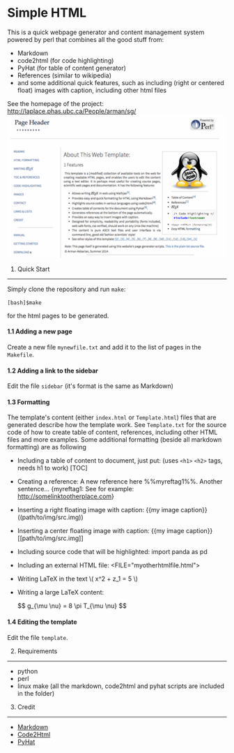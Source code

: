 Simple HTML
===========

This is a quick webpage generator and content management system 
powered by perl that combines all the good stuff from:
* Markdown
* code2html (for code highlighting)
* PyHat (for table of content generator)
* References (similar to wikipedia) 
* and some additional quick features, such as including 
(right or centered float) images with caption, including
other html files 

See the homepage of the project: <http://laplace.phas.ubc.ca/People/arman/sg/>
![alt tag](https://github.com/rmanak/simplehtml/blob/master/img/screenshot.png)


1. Quick Start
--------------

Simply clone the repository and run ``make``:

    [bash]$make

for the html pages to be generated.

#### 1.1 Adding a new page

Create a new file ``mynewfile.txt`` and add it to the list of pages in the ``Makefile``.

#### 1.2 Adding a link to the sidebar

Edit the file ``sidebar`` (it's format is the same as Markdown)

#### 1.3 Formatting

The template's content (either ``index.html`` or ``Template.html``) files that are
generated describe how the template work. See ``Template.txt`` for the source code 
of how to create table of content, references, including other HTML files and 
more examples. Some additional formatting (beside all markdown formatting) are as following

* Including a table of content to document, just put: (uses ``<h1>`` ``<h2>`` tags, needs h1 to work)
    [TOC]

* Creating a reference:
    A new reference here %%myreftag1%%. Another sentence...
    {myreftag1: See for example: <http://somelinktootherplace.com>}
    
* Inserting a right floating image with caption: 
    {{my image caption}}((path/to/img/src.img))

* Inserting a center floating image with caption:
    {{my image caption}}[[path/to/img/src.img]]

* Including source code that will be highlighted:
    <PYTHON>
    import panda as pd
    </PYTHON>

* Including an external HTML file:
    <FILE="myotherhtmlfile.html">

* Writing LaTeX in the text
    \\( x^2 + z_1 = 5 \\)

* Writing a large LaTeX content:
    <div>
    $$
    g_{\mu \nu} = 8 \pi T_{\mu \nu}
    $$
    </div>


#### 1.4 Editing the template

Edit the file ``template``.


2. Requirements
----------------

- python
- perl
- linux make
(all the markdown, code2html and pyhat scripts are included in the folder)


3. Credit
---------

* [Markdown](http://daringfireball.net/projects/markdown/)
* [Code2Html](https://www.palfrader.org/code/code2html/)
* [PyHat](http://www.ferg.org/pyhat/)



